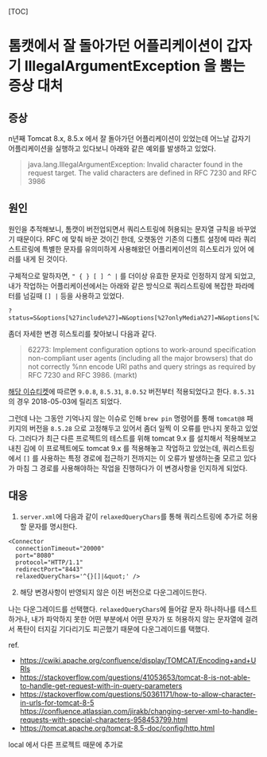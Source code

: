 [TOC]

# 톰캣에서 잘 돌아가던 어플리케이션이 갑자기 IllegalArgumentException 을 뿜는 증상 대처

## 증상
n년째 Tomcat 8.x, 8.5.x 에서 잘 돌아가던 어플리케이션이 있었는데 어느날 갑자기 어플리케이션을 실행하고 있다보니 아래와 같은 예외를 발생하고 있었다.

>java.lang.IllegalArgumentException: Invalid character found in the request target. The valid characters are defined in RFC 7230 and RFC 3986



## 원인

원인을 추적해보니, 톰캣이 버전업되면서 쿼리스트링에 허용되는 문자열 규칙을 바꾸었기 때문이다. RFC 에 맞춰 바꾼 것이긴 한데, 오랫동안 기존의 디폴트 설정에 따라 쿼리스트르링에 특별한 문자를 유의미하게 사용해왔던 어플리케이션의 히스토리가 있어 에러를 내게 된 것이다.

구체적으로 말하자면, `" { } [ ] ^ |` 를 더이상 유효한 문자로 인정하지 않게 되었고, 내가 작업하는 어플리케이션에서는 아래와 같은 방식으로 쿼리스트링에 복잡한 파라메터를 넘길때 `[] |`  등을 사용하고 있었다.

```
?status=S&options[%27include%27]=N&options[%27onlyMedia%27]=N&options[%27color%27]=EXCLUDE&paging.entriesPerPage=20&paging.pagesPerGroup=5&paging.pageNumber=3
```

좀더 자세한 변경 히스토리를 찾아보니 다음과 같다.

>62273: Implement configuration options to work-around specification non-compliant user agents (including all the major browsers) that do not correctly %nn encode URI paths and query strings as required by RFC 7230 and RFC 3986. (markt)

[해당 이슈티켓](https://bz.apache.org/bugzilla/show_bug.cgi?id=62273)에 따르면 `9.0.8`, `8.5.31`, `8.0.52` 버전부터 적용되었다고 한다. `8.5.31`의 경우 2018-05-03에 릴리즈 되었다.

그런데 나는 그동안 기억나지 않는 이슈로 인해 `brew pin` 명령어를 통해 `tomcat@8` 패키지의 버전을 `8.5.28` 으로 고정해두고 있어서 좀더 일찍 이 오류를 만나지 못하고 있었다. 그러다가 최근 다른 프로젝트의 테스트를 위해 tomcat 9.x 를 설치해서 적용해보고 내친 김에 이 프로젝트에도 tomcat 9.x 를 적용해놓고 작업하고 있었는데, 쿼리스트링에서 `[]` 를 사용하는 특정 경로에 접근하기 전까지는 이 오류가 발생하는줄 모르고 있다가 마침 그 경로를 사용해야하는 작업을 진행하다가 이 변경사항을 인지하게 되었다.

## 대응

1. `server.xml`에 다음과 같이 `relaxedQueryChars`를 통해 쿼리스트링에 추가로 허용할 문자를 명시한다.
```
<Connector
  connectionTimeout="20000"
  port="8080"
  protocol="HTTP/1.1"
  redirectPort="8443"
  relaxedQueryChars='^{}[]|&quot;' />
```

2. 해당 변경사항이 반영되지 않은 이전 버전으로 다운그레이드한다.

나는 다운그레이드를 선택했다. `relaxedQueryChars`에 들어갈 문자 하나하나를 테스트하거나, 내가 파악하지 못한 어떤 부분에서 어떤 문자가 또 허용하지 않는 문자열에 걸려서 폭탄이 터지길 기다리기도 피곤했기 때문에 다운그레이드를 택했다.




ref.

- https://cwiki.apache.org/confluence/display/TOMCAT/Encoding+and+URIs
- https://stackoverflow.com/questions/41053653/tomcat-8-is-not-able-to-handle-get-request-with-in-query-parameters
- https://stackoverflow.com/questions/50361171/how-to-allow-character-in-urls-for-tomcat-8-5
https://confluence.atlassian.com/jirakb/changing-server-xml-to-handle-requests-with-special-characters-958453799.html
- https://tomcat.apache.org/tomcat-8.5-doc/config/http.html


local 에서  다른 프로젝트 때문에 추가로
